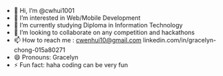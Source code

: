 - 👋 Hi, I’m @cwhui1001
- 👀 I’m interested in Web/Mobile Development
- 🌱 I’m currently studying Diploma in Information Technology
- 💞️ I’m looking to collaborate on any competition and hackathons
- 📫 How to reach me : cwenhui10@gmail.com   linkedin.com/in/gracelyn-chong-015a80271
- 😄 Pronouns: Gracelyn
- ⚡ Fun fact: haha coding can be very fun

<!---
cwhui1001/cwhui1001 is a ✨ special ✨ repository because its `README.md` (this file) appears on your GitHub profile.
You can click the Preview link to take a look at your changes.
--->
